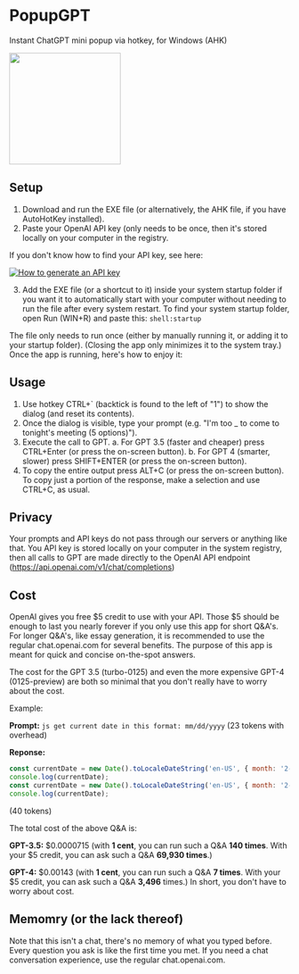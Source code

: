 # PopupGPT
Instant ChatGPT mini popup via hotkey, for Windows (AHK)

<img src="[https://github.com/favicon.ico](https://github.com/MusicStudioNYC/PopupGPT/assets/53878072/741d3854-c392-4557-9b62-07b6c0bbae55)" width="200">

## Setup
1. Download and run the EXE file (or alternatively, the AHK file, if you have AutoHotKey installed).
2. Paste your OpenAI API key (only needs to be once, then it's stored locally on your computer in the registry.

If you don't know how to find your API key, see here:


[![How to generate an API key](http://img.youtube.com/vi/nafDyRsVnXU/0.jpg)](http://www.youtube.com/watch?v=nafDyRsVnXU)

3. Add the EXE file (or a shortcut to it) inside your system startup folder if you want it to automatically start with your computer without needing to run the file after every system restart.
To find your system startup folder, open Run (WIN+R) and paste this: `shell:startup`

The file only needs to run once (either by manually running it, or adding it to your startup folder). (Closing the app only minimizes it to the system tray.)
Once the app is running, here's how to enjoy it:

## Usage
1. Use hotkey CTRL+` (backtick is found to the left of "1") to show the dialog (and reset its contents).
2. Once the dialog is visible, type your prompt (e.g. "I'm too _ to come to tonight's meeting (5 options)").
3. Execute the call to GPT.
  a. For GPT 3.5 (faster and cheaper) press CTRL+Enter (or press the on-screen button).
  b. For GPT 4 (smarter, slower) press SHIFT+ENTER (or press the on-screen button).
4. To copy the entire output press ALT+C (or press the on-screen button). To copy just a portion of the response, make a selection and use CTRL+C, as usual.

## Privacy
Your prompts and API keys do not pass through our servers or anything like that. You API key is stored locally on your computer in the system registry, then all calls to GPT are made directly to the OpenAI API endpoint (https://api.openai.com/v1/chat/completions)

## Cost
OpenAI gives you free $5 credit to use with your API. Those $5 should be enough to last you nearly forever if you only use this app for short Q&A's. For longer Q&A's, like essay generation, it is recommended to use the regular chat.openai.com for several benefits. The purpose of this app is meant for quick and concise on-the-spot answers.

The cost for the GPT 3.5 (turbo-0125) and even the more expensive GPT-4 (0125-preview) are both so minimal that you don't really have to worry about the cost. 

Example:

**Prompt:** `js get current date in this format: mm/dd/yyyy` (23 tokens with overhead)

**Reponse:**
```javascript
const currentDate = new Date().toLocaleDateString('en-US', { month: '2-digit', day: '2-digit', year: 'numeric' });
console.log(currentDate);
const currentDate = new Date().toLocaleDateString('en-US', { month: '2-digit', day: '2-digit', year: 'numeric' });
console.log(currentDate);
```
(40 tokens)

The total cost of the above Q&A is:

**GPT-3.5:** $0.0000715 (with **1 cent**, you can run such a Q&A **140 times**. With your $5 credit, you can ask such a Q&A **69,930 times**.) 

**GPT-4:** $0.00143 (with **1 cent**, you can run such a Q&A **7 times**. With your $5 credit, you can ask such a Q&A **3,496** times.) 
In short, you don't have to worry about cost.

## Memomry (or the lack thereof)
Note that this isn't a chat, there's no memory of what you typed before. Every question you ask is like the first time you met. If you need a chat conversation experience, use the regular chat.openai.com.
